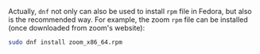 Actually, `dnf` not only can also be used to install `rpm` file in Fedora,
but also is the recommended way. For example, the zoom `rpm` file can
be installed (once downloaded from zoom's website):
```bash
sudo dnf install zoom_x86_64.rpm
```
